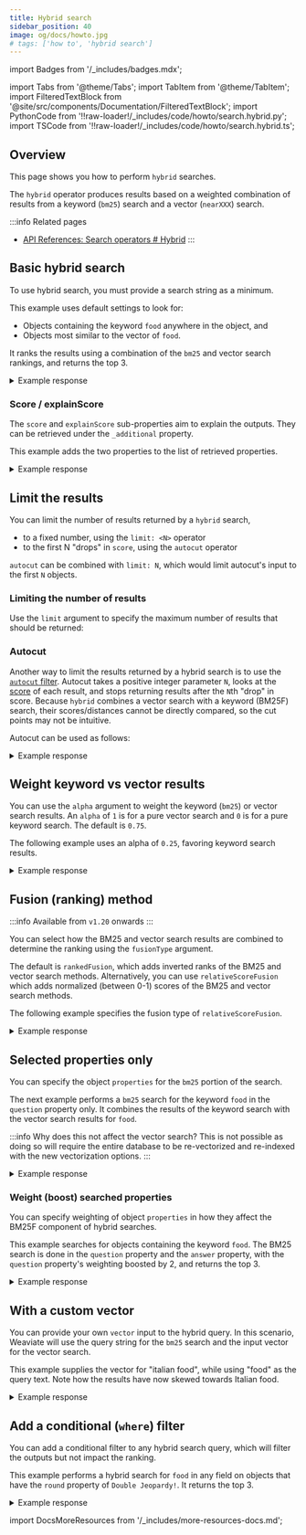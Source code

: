 ```yaml
---
title: Hybrid search
sidebar_position: 40
image: og/docs/howto.jpg
# tags: ['how to', 'hybrid search']
---
```


import Badges from '/_includes/badges.mdx';

<Badges/>

import Tabs from '@theme/Tabs';
import TabItem from '@theme/TabItem';
import FilteredTextBlock from '@site/src/components/Documentation/FilteredTextBlock';
import PythonCode from '!!raw-loader!/_includes/code/howto/search.hybrid.py';
import TSCode from '!!raw-loader!/_includes/code/howto/search.hybrid.ts';

## Overview

This page shows you how to perform `hybrid` searches.

The `hybrid` operator produces results based on a weighted combination of results from a keyword (`bm25`) search and a vector (`nearXXX`) search.

:::info Related pages
- [API References: Search operators # Hybrid](../api/graphql/search-operators.md#hybrid)
:::

## Basic hybrid search

To use hybrid search, you must provide a search string as a minimum.

This example uses default settings to look for:
- Objects containing the keyword `food` anywhere in the object, and
- Objects most similar to the vector of `food`.

It ranks the results using a combination of the `bm25` and vector search rankings, and returns the top 3.

<Tabs groupId="languages">
<TabItem value="py" label="Python">
<FilteredTextBlock
  text={PythonCode}
  startMarker="# HybridBasicPython"
  endMarker="# END HybridBasicPython"
  language="python"
/>
</TabItem>
<TabItem value="js" label="JavaScript/TypeScript">
<FilteredTextBlock
  text={TSCode}
  startMarker="// searchHybridBasic"
  endMarker="// END searchHybridBasic"
  language="js"
/>
</TabItem>
<TabItem value="graphql" label="GraphQL">
<FilteredTextBlock
  text={PythonCode}
  startMarker="# HybridBasicGraphQL"
  endMarker="# END HybridBasicGraphQL"
  language="graphql"
/>
</TabItem>
</Tabs>

<details>
  <summary>Example response</summary>

It should produce a response like the one below:

<FilteredTextBlock
  text={PythonCode}
  startMarker="# Expected HybridBasic results"
  endMarker="# END Expected HybridBasic results"
  language="json"
/>

</details>


### Score / explainScore

The `score` and `explainScore` sub-properties aim to explain the outputs. They can be retrieved under the `_additional` property.

This example adds the two properties to the list of retrieved properties.


<Tabs groupId="languages">
<TabItem value="py" label="Python">
<FilteredTextBlock
  text={PythonCode}
  startMarker="# HybridWithScorePython"
  endMarker="# END HybridWithScorePython"
  language="python"
/>
</TabItem>
<TabItem value="js" label="JavaScript/TypeScript">
<FilteredTextBlock
  text={TSCode}
  startMarker="// searchHybridWithScore"
  endMarker="// END searchHybridWithScore"
  language="js"
/>
</TabItem>
<TabItem value="graphql" label="GraphQL">
<FilteredTextBlock
  text={PythonCode}
  startMarker="# HybridWithScoreGraphQL"
  endMarker="# END HybridWithScoreGraphQL"
  language="graphql"
/>
</TabItem>
</Tabs>

<details>
  <summary>Example response</summary>

It should produce a response like the one below:

<FilteredTextBlock
  text={PythonCode}
  startMarker="# Expected HybridWithScore results"
  endMarker="# END Expected HybridWithScore results"
  language="json"
/>

</details>


## Limit the results

You can limit the number of results returned by a `hybrid` search,
- to a fixed number, using the `limit: <N>` operator
- to the first N "drops" in `score`, using the `autocut` operator

`autocut` can be combined with `limit: N`, which would limit autocut's input to the first `N` objects.

### Limiting the number of results

Use the `limit` argument to specify the maximum number of results that should be returned:

<Tabs groupId="languages">
  <TabItem value="py" label="Python">
    <FilteredTextBlock
      text={PythonCode}
      startMarker="# START limit Python"
      endMarker="# END limit Python"
      language="py"
    />
  </TabItem>

  <TabItem value="js" label="JavaScript/TypeScript">
    <FilteredTextBlock
      text={TSCode}
      startMarker="// START limit"
      endMarker="// END limit"
      language="ts"
    />
  </TabItem>

  <TabItem value="graphql" label="GraphQL">
    <FilteredTextBlock
      text={PythonCode}
      startMarker="# START limit GraphQL"
      endMarker="# END limit GraphQL"
      language="graphql"
    />
  </TabItem>
</Tabs>

### Autocut

Another way to limit the results returned by a hybrid search is to use the [`autocut` filter](../api/graphql/additional-operators.md#autocut). Autocut takes a positive integer parameter `N`, looks at the [score](#score--explainscore) of each result, and stops returning results after the `N`th "drop" in score. Because `hybrid` combines a vector search with a keyword (BM25F) search, their scores/distances cannot be directly compared, so the cut points may not be intuitive. <!-- TODO: add detailed explanation -->

Autocut can be used as follows:

<Tabs groupId="languages">
  <TabItem value="py" label="Python">
    <FilteredTextBlock
      text={PythonCode}
      startMarker="# START autocut Python"
      endMarker="# END autocut Python"
      language="py"
    />
  </TabItem>

  <TabItem value="js" label="JavaScript/TypeScript">
    <FilteredTextBlock
      text={TSCode}
      startMarker="// START autocut"
      endMarker="// END autocut"
      language="ts"
    />
  </TabItem>

  <TabItem value="graphql" label="GraphQL">
    <FilteredTextBlock
      text={PythonCode}
      startMarker="# START autocut GraphQL"
      endMarker="# END autocut GraphQL"
      language="graphql"
    />
  </TabItem>
</Tabs>

<details>
  <summary>Example response</summary>

It should produce a response like the one below:

<FilteredTextBlock
  text={PythonCode}
  startMarker="# START Expected autocut results"
  endMarker="# END Expected autocut results"
  language="json"
/>

</details>


## Weight keyword vs vector results

You can use the `alpha` argument to weight the keyword (`bm25`) or vector search results. An `alpha` of `1` is for a pure vector search and `0` is for a pure keyword search. The default is `0.75`.

The following example uses an alpha of `0.25`, favoring keyword search results.

<Tabs groupId="languages">
<TabItem value="py" label="Python">
<FilteredTextBlock
  text={PythonCode}
  startMarker="# HybridWithAlphaPython"
  endMarker="# END HybridWithAlphaPython"
  language="python"
/>
</TabItem>
<TabItem value="js" label="JavaScript/TypeScript">
<FilteredTextBlock
  text={TSCode}
  startMarker="// searchHybridWithAlpha"
  endMarker="// END searchHybridWithAlpha"
  language="js"
/>
</TabItem>
<TabItem value="graphql" label="GraphQL">
<FilteredTextBlock
  text={PythonCode}
  startMarker="# HybridWithAlphaGraphQL"
  endMarker="# END HybridWithAlphaGraphQL"
  language="graphql"
/>
</TabItem>
</Tabs>

<details>
  <summary>Example response</summary>

It should produce a response like the one below:

<FilteredTextBlock
  text={PythonCode}
  startMarker="# Expected HybridWithAlpha results"
  endMarker="# END Expected HybridWithAlpha results"
  language="json"
/>

</details>

## Fusion (ranking) method

:::info Available from `v1.20` onwards
:::

You can select how the BM25 and vector search results are combined to determine the ranking using the `fusionType` argument.

The default is `rankedFusion`, which adds inverted ranks of the BM25 and vector search methods. Alternatively, you can  use `relativeScoreFusion` which adds normalized (between 0-1) scores of the BM25 and vector search methods.

The following example specifies the fusion type of `relativeScoreFusion`.

<Tabs groupId="languages">
<TabItem value="py" label="Python">
<FilteredTextBlock
  text={PythonCode}
  startMarker="# HybridWithFusionTypePython"
  endMarker="# END HybridWithFusionTypePython"
  language="python"
/>
</TabItem>
<TabItem value="js" label="JavaScript/TypeScript">
<FilteredTextBlock
  text={TSCode}
  startMarker="// searchHybridWithFusionType"
  endMarker="// END searchHybridWithFusionType"
  language="ts"
/>
</TabItem>
<TabItem value="graphql" label="GraphQL">
<FilteredTextBlock
  text={PythonCode}
  startMarker="# HybridWithFusionTypeGraphQL"
  endMarker="# END HybridWithFusionTypeGraphQL"
  language="graphql"
/>
</TabItem>
</Tabs>

<details>
  <summary>Example response</summary>

It should produce a response like the one below:

<FilteredTextBlock
  text={PythonCode}
  startMarker="# Expected HybridWithFusionType results"
  endMarker="# END Expected HybridWithFusionType results"
  language="json"
/>

</details>


## Selected properties only

You can specify the object `properties` for the `bm25` portion of the search.

The next example performs a `bm25` search for the keyword `food` in the `question` property only. It combines the results of the keyword search with the vector search results for `food`.

:::info Why does this not affect the vector search?
This is not possible as doing so will require the entire database to be re-vectorized and re-indexed with the new vectorization options.
:::

<Tabs groupId="languages">
<TabItem value="py" label="Python">
<FilteredTextBlock
  text={PythonCode}
  startMarker="# HybridWithPropertiesPython"
  endMarker="# END HybridWithPropertiesPython"
  language="python"
/>
</TabItem>
<TabItem value="js" label="JavaScript/TypeScript">
<FilteredTextBlock
  text={TSCode}
  startMarker="// searchHybridWithProperties"
  endMarker="// END searchHybridWithProperties"
  language="js"
/>
</TabItem>
<TabItem value="graphql" label="GraphQL">
<FilteredTextBlock
  text={PythonCode}
  startMarker="# HybridWithPropertiesGraphQL"
  endMarker="# END HybridWithPropertiesGraphQL"
  language="graphql"
/>
</TabItem>
</Tabs>

<details>
  <summary>Example response</summary>

It should produce a response like the one below:

<FilteredTextBlock
  text={PythonCode}
  startMarker="# Expected HybridWithProperties results"
  endMarker="# END Expected HybridWithProperties results"
  language="json"
/>

</details>

### Weight (boost) searched properties

You can specify weighting of object `properties` in how they affect the BM25F component of hybrid searches.

This example searches for objects containing the keyword `food`. The BM25 search is done in the `question` property and the `answer` property, with the `question` property's weighting boosted by 2, and returns the top 3.

<Tabs groupId="languages">
<TabItem value="py" label="Python">
<FilteredTextBlock
  text={PythonCode}
  startMarker="# HybridWithPropertyWeightingPython"
  endMarker="# END HybridWithPropertyWeightingPython"
  language="python"
/>
</TabItem>
<TabItem value="js" label="JavaScript/TypeScript">
<FilteredTextBlock
  text={TSCode}
  startMarker="// searchHybridWithPropertyWeighting"
  endMarker="// END searchHybridWithPropertyWeighting"
  language="js"
/>
</TabItem>
<TabItem value="graphql" label="GraphQL">
<FilteredTextBlock
  text={PythonCode}
  startMarker="# HybridWithPropertyWeightingGraphQL"
  endMarker="# END HybridWithPropertyWeightingGraphQL"
  language="graphql"
/>
</TabItem>
</Tabs>

<details>
  <summary>Example response</summary>

It should produce a response like the one below:

<FilteredTextBlock
  text={PythonCode}
  startMarker="# Expected HybridWithPropertyWeighting results"
  endMarker="# END Expected HybridWithPropertyWeighting results"
  language="json"
/>

</details>


## With a custom vector

You can provide your own `vector` input to the hybrid query. In this scenario, Weaviate will use the query string for the `bm25` search and the input vector for the vector search.

This example supplies the vector for "italian food", while using "food" as the query text. Note how the results have now skewed towards Italian food.

<Tabs groupId="languages">
<TabItem value="py" label="Python">
<FilteredTextBlock
  text={PythonCode}
  startMarker="# HybridWithVectorPython"
  endMarker="# END HybridWithVectorPython"
  language="python"
/>
</TabItem>
<TabItem value="js" label="JavaScript/TypeScript">
<FilteredTextBlock
  text={TSCode}
  startMarker="// searchHybridWithVector"
  endMarker="// END searchHybridWithVector"
  language="js"
/>
</TabItem>
<TabItem value="graphql" label="GraphQL">
<FilteredTextBlock
  text={PythonCode}
  startMarker="# HybridWithVectorGraphQL"
  endMarker="# END HybridWithVectorGraphQL"
  language="graphql"
/>
</TabItem>
</Tabs>

<details>
  <summary>Example response</summary>

It should produce a response like the one below:

<FilteredTextBlock
  text={PythonCode}
  startMarker="# Expected HybridWithVector results"
  endMarker="# END Expected HybridWithVector results"
  language="json"
/>

</details>

## Add a conditional (`where`) filter

You can add a conditional filter to any hybrid search query, which will filter the outputs but not impact the ranking.

This example performs a hybrid search for `food` in any field on objects that have the `round` property of `Double Jeopardy!`. It returns the top 3.


<Tabs groupId="languages">
<TabItem value="py" label="Python">
<FilteredTextBlock
  text={PythonCode}
  startMarker="# HybridWithFilterPython"
  endMarker="# END HybridWithFilterPython"
  language="python"
/>
</TabItem>
<TabItem value="js" label="JavaScript/TypeScript">
<FilteredTextBlock
  text={TSCode}
  startMarker="// searchHybridWithFilter"
  endMarker="// END searchHybridWithFilter"
  language="js"
/>
</TabItem>
<TabItem value="graphql" label="GraphQL">
<FilteredTextBlock
  text={PythonCode}
  startMarker="# HybridWithFilterGraphQL"
  endMarker="# END HybridWithFilterGraphQL"
  language="graphql"
/>
</TabItem>
</Tabs>

<details>
  <summary>Example response</summary>

It should produce a response like the one below:

<FilteredTextBlock
  text={PythonCode}
  startMarker="# Expected HybridWithFilter results"
  endMarker="# END Expected HybridWithFilter results"
  language="json"
/>

</details>


import DocsMoreResources from '/_includes/more-resources-docs.md';

<DocsMoreResources />
